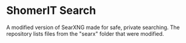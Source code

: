# ShomerIT Search

A modified version of SearXNG made for safe, private searching. The repository lists files from the "searx" folder that were modified.
